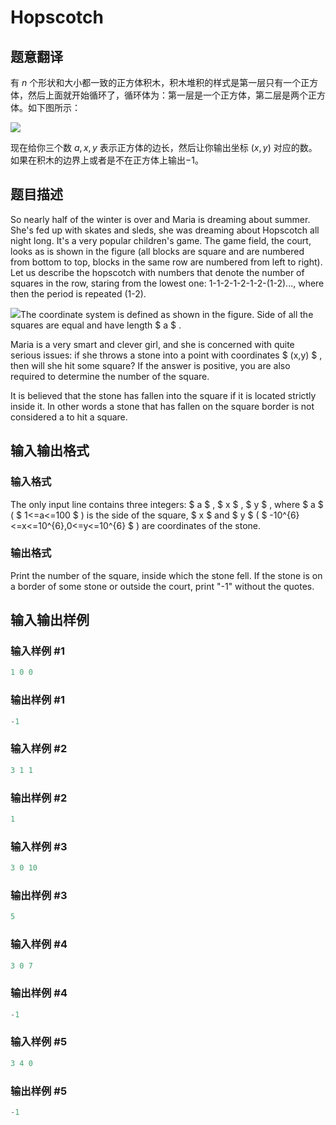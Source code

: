 # Hopscotch

## 题意翻译

有 $n$ 个形状和大小都一致的正方体积木，积木堆积的样式是第一层只有一个正方体，然后上面就开始循环了，循环体为：第一层是一个正方体，第二层是两个正方体。如下图所示：

![](https://cdn.luogu.org/upload/vjudge_pic/CF141B/3cab0cfd180f2a7ceceec93813314c6b7ddd8ea0.png)

现在给你三个数 $a,x,y$ 表示正方体的边长，然后让你输出坐标 $(x,y)$ 对应的数。如果在积木的边界上或者是不在正方体上输出$-1$。

## 题目描述

So nearly half of the winter is over and Maria is dreaming about summer. She's fed up with skates and sleds, she was dreaming about Hopscotch all night long. It's a very popular children's game. The game field, the court, looks as is shown in the figure (all blocks are square and are numbered from bottom to top, blocks in the same row are numbered from left to right). Let us describe the hopscotch with numbers that denote the number of squares in the row, staring from the lowest one: 1-1-2-1-2-1-2-(1-2)..., where then the period is repeated (1-2).

![](https://cdn.luogu.com.cn/upload/vjudge_pic/CF141B/3cab0cfd180f2a7ceceec93813314c6b7ddd8ea0.png)The coordinate system is defined as shown in the figure. Side of all the squares are equal and have length $ a $ .

Maria is a very smart and clever girl, and she is concerned with quite serious issues: if she throws a stone into a point with coordinates $ (x,y) $ , then will she hit some square? If the answer is positive, you are also required to determine the number of the square.

It is believed that the stone has fallen into the square if it is located strictly inside it. In other words a stone that has fallen on the square border is not considered a to hit a square.

## 输入输出格式

### 输入格式

The only input line contains three integers: $ a $ , $ x $ , $ y $ , where $ a $ ( $ 1<=a<=100 $ ) is the side of the square, $ x $ and $ y $ ( $ -10^{6}<=x<=10^{6},0<=y<=10^{6} $ ) are coordinates of the stone.

### 输出格式

Print the number of the square, inside which the stone fell. If the stone is on a border of some stone or outside the court, print "-1" without the quotes.

## 输入输出样例

### 输入样例 #1

```cpp
1 0 0

```
### 输出样例 #1

```cpp
-1

```
### 输入样例 #2

```cpp
3 1 1

```
### 输出样例 #2

```cpp
1

```
### 输入样例 #3

```cpp
3 0 10

```
### 输出样例 #3

```cpp
5

```
### 输入样例 #4

```cpp
3 0 7

```
### 输出样例 #4

```cpp
-1

```
### 输入样例 #5

```cpp
3 4 0

```
### 输出样例 #5

```cpp
-1

```
